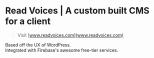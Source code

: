 # Read Voices | A custom built CMS for a client

> Visit [www.readvoices.com](www.readvoices.com)

Based off the UX of WordPress.   
Integrated with Firebase's awesome free-tier services.
